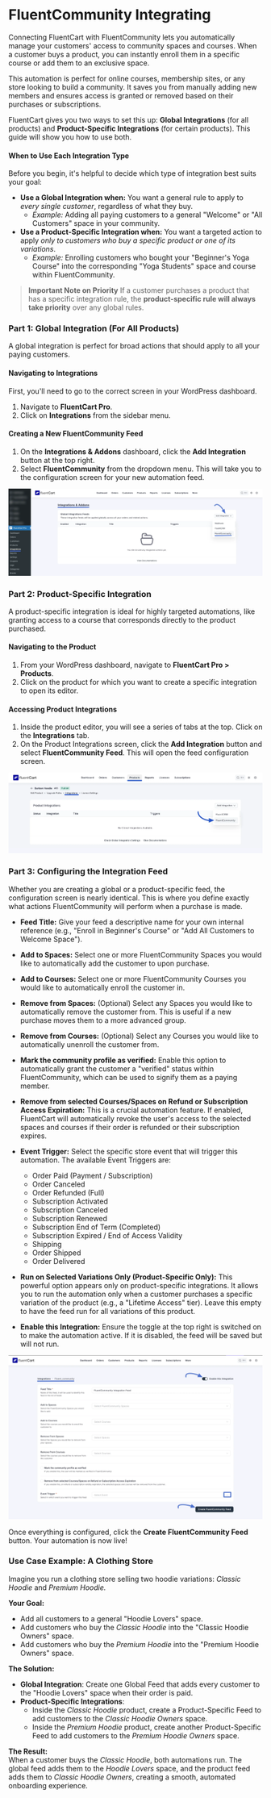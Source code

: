 # FluentCommunity Integrating

Connecting FluentCart with FluentCommunity lets you automatically manage your customers' access to community spaces and courses. When a customer buys a product, you can instantly enroll them in a specific course or add them to an exclusive space.

This automation is perfect for online courses, membership sites, or any store looking to build a community. It saves you from manually adding new members and ensures access is granted or removed based on their purchases or subscriptions.

FluentCart gives you two ways to set this up: **Global Integrations** (for all products) and **Product-Specific Integrations** (for certain products). This guide will show you how to use both.

#### When to Use Each Integration Type

Before you begin, it's helpful to decide which type of integration best suits your goal:

* **Use a Global Integration when:** You want a general rule to apply to *every single customer*, regardless of what they buy.
    * *Example:* Adding all paying customers to a general "Welcome" or "All Customers" space in your community.
* **Use a Product-Specific Integration when:** You want a targeted action to apply *only to customers who buy a specific product or one of its variations*.
    * *Example:* Enrolling customers who bought your "Beginner's Yoga Course" into the corresponding "Yoga Students" space and course within FluentCommunity.

> **Important Note on Priority**
> If a customer purchases a product that has a specific integration rule, the **product-specific rule will always take priority** over any global rules.

### Part 1: Global Integration (For All Products)

A global integration is perfect for broad actions that should apply to all your paying customers.

#### Navigating to Integrations

First, you'll need to go to the correct screen in your WordPress dashboard.

 1. Navigate to **FluentCart Pro**.
 2. Click on **Integrations** from the sidebar menu.

#### Creating a New FluentCommunity Feed

1.  On the **Integrations & Addons** dashboard, click the **Add Integration** button at the top right.
2.  Select **FluentCommunity** from the dropdown menu. This will take you to the configuration screen for your new automation feed.

![Global Integration FluentCommunity](/guide/public/images/integrations/fluentcommunity/integrateing-fluentcommunity-1.webp)

### Part 2: Product-Specific Integration

A product-specific integration is ideal for highly targeted automations, like granting access to a course that corresponds directly to the product purchased.

#### Navigating to the Product

1.  From your WordPress dashboard, navigate to **FluentCart Pro > Products**.
2.  Click on the product for which you want to create a specific integration to open its editor.

#### Accessing Product Integrations

1.  Inside the product editor, you will see a series of tabs at the top. Click on the **Integrations** tab.
2.  On the Product Integrations screen, click the **Add Integration** button and select **FluentCommunity Feed**. This will open the feed configuration screen.

![Product Specific Integration FluentCommunity](/guide/public/images/integrations/fluentcommunity/integrateing-fluentcommunity-2.webp)

### Part 3: Configuring the Integration Feed

Whether you are creating a global or a product-specific feed, the configuration screen is nearly identical. This is where you define exactly what actions FluentCommunity will perform when a purchase is made.

* **Feed Title:** Give your feed a descriptive name for your own internal reference (e.g., "Enroll in Beginner's Course" or "Add All Customers to Welcome Space").
* **Add to Spaces:** Select one or more FluentCommunity Spaces you would like to automatically add the customer to upon purchase.
* **Add to Courses:** Select one or more FluentCommunity Courses you would like to automatically enroll the customer in.
* **Remove from Spaces:** (Optional) Select any Spaces you would like to automatically remove the customer from. This is useful if a new purchase moves them to a more advanced group.
* **Remove from Courses:** (Optional) Select any Courses you would like to automatically unenroll the customer from.
* **Mark the community profile as verified:** Enable this option to automatically grant the customer a "verified" status within FluentCommunity, which can be used to signify them as a paying member.
* **Remove from selected Courses/Spaces on Refund or Subscription Access Expiration:** This is a crucial automation feature. If enabled, FluentCart will automatically revoke the user's access to the selected spaces and courses if their order is refunded or their subscription expires.
* **Event Trigger:** Select the specific store event that will trigger this automation. 
 The available Event Triggers are:

  * Order Paid (Payment / Subscription)
  * Order Canceled
  * Order Refunded (Full)
  * Subscription Activated
  * Subscription Canceled
  * Subscription Renewed
  * Subscription End of Term (Completed)
  * Subscription Expired / End of Access Validity
  *  Shipping
  * Order Shipped
  * Order Delivered

* **Run on Selected Variations Only (Product-Specific Only):** This powerful option appears only on product-specific integrations. It allows you to run the automation only when a customer purchases a specific variation of the product (e.g., a "Lifetime Access" tier). Leave this empty to have the feed run for all variations of this product.
* **Enable this Integration:** Ensure the toggle at the top right is switched on to make the automation active. If it is disabled, the feed will be saved but will not run.

![Configure Integration Feed Fluentcommunity](/guide/public/images/integrations/fluentcommunity/integrateing-fluentcommunity-3.webp)

Once everything is configured, click the **Create FluentCommunity Feed** button. Your automation is now live!

### Use Case Example: A Clothing Store

Imagine you run a clothing store selling two hoodie variations: *Classic Hoodie* and *Premium Hoodie.*

**Your Goal:**
- Add all customers to a general "Hoodie Lovers" space.  
- Add customers who buy the *Classic Hoodie* into the "Classic Hoodie Owners" space.  
- Add customers who buy the *Premium Hoodie* into the "Premium Hoodie Owners" space.  

**The Solution:**
- **Global Integration**: Create one Global Feed that adds every customer to the "Hoodie Lovers" space when their order is paid.  
- **Product-Specific Integrations**:  
  - Inside the *Classic Hoodie* product, create a Product-Specific Feed to add customers to the *Classic Hoodie Owners* space.  
  - Inside the *Premium Hoodie* product, create another Product-Specific Feed to add customers to the *Premium Hoodie Owners* space.  

**The Result:**  
When a customer buys the *Classic Hoodie*, both automations run. The global feed adds them to the *Hoodie Lovers* space, and the product feed adds them to *Classic Hoodie Owners*, creating a smooth, automated onboarding experience.

